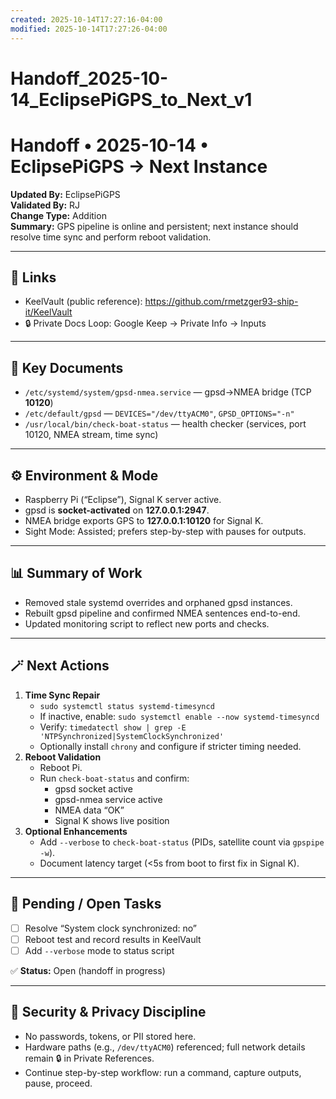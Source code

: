 ```yaml
---
created: 2025-10-14T17:27:16-04:00
modified: 2025-10-14T17:27:26-04:00
---
```


# Handoff_2025-10-14_EclipsePiGPS_to_Next_v1

# Handoff • 2025-10-14 • EclipsePiGPS → Next Instance
**Updated By:** EclipsePiGPS  
**Validated By:** RJ  
**Change Type:** Addition  
**Summary:** GPS pipeline is online and persistent; next instance should resolve time sync and perform reboot validation.

---

## 🔗 Links
- KeelVault (public reference): https://github.com/rmetzger93-ship-it/KeelVault  
- 🔒 Private Docs Loop: Google Keep → Private Info → Inputs

---

## 📘 Key Documents
- `/etc/systemd/system/gpsd-nmea.service` — gpsd→NMEA bridge (TCP **10120**)
- `/etc/default/gpsd` — `DEVICES="/dev/ttyACM0"`, `GPSD_OPTIONS="-n"`
- `/usr/local/bin/check-boat-status` — health checker (services, port 10120, NMEA stream, time sync)

---

## ⚙️ Environment & Mode
- Raspberry Pi (“Eclipse”), Signal K server active.
- gpsd is **socket-activated** on **127.0.0.1:2947**.
- NMEA bridge exports GPS to **127.0.0.1:10120** for Signal K.
- Sight Mode: Assisted; prefers step-by-step with pauses for outputs.

---

## 📊 Summary of Work
- Removed stale systemd overrides and orphaned gpsd instances.
- Rebuilt gpsd pipeline and confirmed NMEA sentences end-to-end.
- Updated monitoring script to reflect new ports and checks.

---

## 🪄 Next Actions
1. **Time Sync Repair**
   - `sudo systemctl status systemd-timesyncd`
   - If inactive, enable: `sudo systemctl enable --now systemd-timesyncd`
   - Verify: `timedatectl show | grep -E 'NTPSynchronized|SystemClockSynchronized'`
   - Optionally install `chrony` and configure if stricter timing needed.
2. **Reboot Validation**
   - Reboot Pi.
   - Run `check-boat-status` and confirm:
     - gpsd socket active
     - gpsd-nmea service active
     - NMEA data “OK”
     - Signal K shows live position
3. **Optional Enhancements**
   - Add `--verbose` to `check-boat-status` (PIDs, satellite count via `gpspipe -w`).
   - Document latency target (<5s from boot to first fix in Signal K).

---

## 🧩 Pending / Open Tasks
- [ ] Resolve “System clock synchronized: no”
- [ ] Reboot test and record results in KeelVault
- [ ] Add `--verbose` mode to status script

✅ **Status:** Open (handoff in progress)

---

## 🔐 Security & Privacy Discipline
- No passwords, tokens, or PII stored here.  
- Hardware paths (e.g., `/dev/ttyACM0`) referenced; full network details remain 🔒 in Private References.  
- Continue step-by-step workflow: run a command, capture outputs, pause, proceed.
